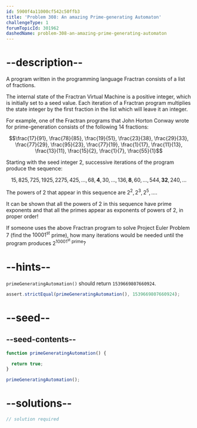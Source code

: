 ```yaml
---
id: 5900f4a11000cf542c50ffb3
title: 'Problem 308: An amazing Prime-generating Automaton'
challengeType: 1
forumTopicId: 301962
dashedName: problem-308-an-amazing-prime-generating-automaton
---
```


# --description--

A program written in the programming language Fractran consists of a list of fractions.

The internal state of the Fractran Virtual Machine is a positive integer, which is initially set to a seed value. Each iteration of a Fractran program multiplies the state integer by the first fraction in the list which will leave it an integer.

For example, one of the Fractran programs that John Horton Conway wrote for prime-generation consists of the following 14 fractions:

$$\frac{17}{91}, \frac{78}{85}, \frac{19}{51}, \frac{23}{38}, \frac{29}{33}, \frac{77}{29}, \frac{95}{23}, \frac{77}{19}, \frac{1}{17}, \frac{11}{13}, \frac{13}{11}, \frac{15}{2}, \frac{1}{7}, \frac{55}{1}$$

Starting with the seed integer 2, successive iterations of the program produce the sequence:

$$15, 825, 725, 1925, 2275, 425, \ldots, 68, \mathbf{4}, 30, \ldots, 136, \mathbf{8}, 60, \ldots, 544, \mathbf{32}, 240, \ldots$$

The powers of 2 that appear in this sequence are $2^2, 2^3, 2^5, \ldots$.

It can be shown that all the powers of 2 in this sequence have prime exponents and that all the primes appear as exponents of powers of 2, in proper order!

If someone uses the above Fractran program to solve Project Euler Problem 7 (find the ${10001}^{\text{st}}$ prime), how many iterations would be needed until the program produces $2^{10001^{\text{st}}\text{ prime}}$?

# --hints--

`primeGeneratingAutomation()` should return `1539669807660924`.

```js
assert.strictEqual(primeGeneratingAutomation(), 1539669807660924);
```

# --seed--

## --seed-contents--

```js
function primeGeneratingAutomation() {

  return true;
}

primeGeneratingAutomation();
```

# --solutions--

```js
// solution required
```
